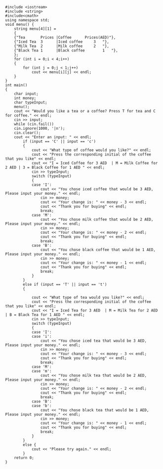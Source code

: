 	#include <iostream> 
	#include <string>
	#include<cmath> 
	using namespace std;
	void menu() {
		string menu[4][1] =
		{
		{"Tea		Prices |Coffee		Prices(AED)"},
		{"Iced Tea	3      |Iced coffee		3	"},
		{"Milk Tea	2      |Milk coffee		2	"},
		{"Black Tea	1      |Black coffee		1	"},
		};
		for (int i = 0;i < 4;i++) 
		{
			for (int j = 0;j < 1;j++)
				cout << menu[i][j] << endl;
		}
	}
	int main()
	{
		char input;
		int money;
		char typeInput;
		menu();
		cout << "Would you like a tea or a coffee? Press T for tea and C for coffee." << endl;
		cin >> input;
		while (cin.fail())
		cin.ignore(1000, '|n');
		cin.clear();
		cout << "Enter an input: " << endl;
			if (input == 'C' || input == 'c')
			{
				cout << "What type of coffee would you like?" << endl;
				cout << "Press the corresponding initial of the coffee that you like" << endl;
				cout << "I = Iced Coffee for 3 AED  | M = Milk Coffee for 2 AED | 3 = Black Coffee for 1 AED " << endl;
				cin >> typeInput;
				switch (typeInput)
				{
				case 'I':
					cout << "You chose iced coffee that would be 3 AED, Please input your money." << endl;
					cin >> money;
					cout << "Your change is: " << money - 3 << endl;
					cout << "Thank you for buying" << endl;
					break;
				case 'M':
					cout << "You chose milk coffee that would be 2 AED, Please input your money." << endl;
					cin >> money;
					cout << "Your change is: " << money - 2 << endl;
					cout << "Thank you for buying" << endl;
					break;
				case 'B':
					cout << "You chose black coffee that would be 1 AED, Please input your money." << endl;
					cin >> money;
					cout << "Your change is: " << money - 1 << endl;
					cout << "Thank you for buying" << endl;
					break;
				}
			}
			else if (input == 'T' || input == 't')
			{

				cout << "What type of tea would you like?" << endl;
				cout << "Press the corresponding initial of the coffee that you like" << endl;
				cout << "I = Iced Tea for 3 AED  | M = Milk Tea for 2 AED | B = Black Tea for 1 AED " << endl;
				cin >> typeInput;
				switch (typeInput)
				{
				case 'I':
				case 'i':
					cout << "You chose iced tea that would be 3 AED, Please input your money." << endl;
					cin >> money;
					cout << "Your change is: " << money - 3 << endl;
					cout << "Thank you for buying" << endl;
					break;
				case 'M':
				case 'm':
					cout << "You chose milk tea that would be 2 AED, Please input your money." << endl;
					cin >> money;
					cout << "Your change is: " << money - 2 << endl;
					cout << "Thank you for buying" << endl;
					break;
				case 'B':
				case 'b':
					cout << "You chose black tea that would be 1 AED, Please input your money." << endl;
					cin >> money;
					cout << "Your change is: " << money - 1 << endl;
					cout << "Thank you for buying" << endl;
					break;
				}
			}
			else {
				cout << "Please try again." << endl;
			}
		return 0;
	}
